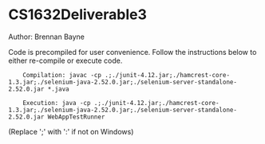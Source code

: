 # CS1632Deliverable3

Author: Brennan Bayne

Code is precompiled for user convenience. Follow the instructions below to either re-compile or execute code.

        Compilation: javac -cp .;./junit-4.12.jar;./hamcrest-core-1.3.jar;./selenium-java-2.52.0.jar;./selenium-server-standalone-2.52.0.jar *.java
        
        Execution: java -cp .;./junit-4.12.jar;./hamcrest-core-1.3.jar;./selenium-java-2.52.0.jar;./selenium-server-standalone-2.52.0.jar WebAppTestRunner
        
 (Replace ';' with ':' if not on Windows)
